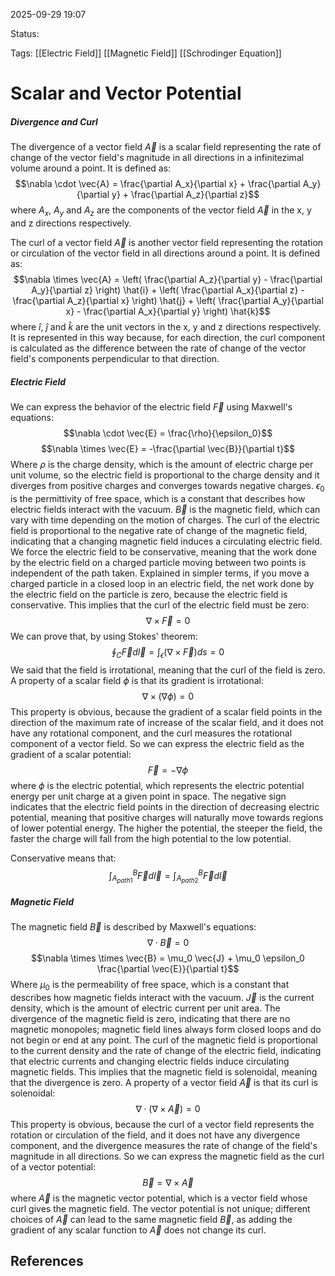 
2025-09-29 19:07

Status: 

Tags: [[Electric Field]] [[Magnetic Field]] [[Schrodinger Equation]]

# Scalar and Vector Potential
##### Divergence and Curl
The divergence of a vector field $\vec{A}$  is a scalar field representing the rate of change of the vector field's magnitude in all directions in a infinitezimal volume around a point. It is defined as:
$$\nabla \cdot \vec{A} = \frac{\partial A_x}{\partial x} + \frac{\partial A_y}{\partial y} + \frac{\partial A_z}{\partial z}$$
where $A_x$, $A_y$ and $A_z$ are the components of the vector field $\vec{A}$ in the x, y and z directions respectively.

The curl of a vector field $\vec{A}$ is another vector field representing the rotation or circulation of the vector field in all directions around a point. It is defined as:
$$\nabla \times \vec{A} = \left( \frac{\partial A_z}{\partial y} - \frac{\partial A_y}{\partial z} \right) \hat{i} + \left( \frac{\partial A_x}{\partial z} - \frac{\partial A_z}{\partial x} \right) \hat{j} + \left( \frac{\partial A_y}{\partial x} - \frac{\partial A_x}{\partial y} \right) \hat{k}$$
where $\hat{i}$, $\hat{j}$ and $\hat{k}$ are the unit vectors in the x, y and z directions respectively.
It is represented in this way because, for each direction, the curl component is calculated as the difference between the rate of change of the vector field's components perpendicular to that direction. 
##### Electric Field
We can express the behavior of the electric field $\vec{F}$ using Maxwell's equations:
$$\nabla \cdot \vec{E} = \frac{\rho}{\epsilon_0}$$
$$\nabla \times \vec{E} = -\frac{\partial \vec{B}}{\partial t}$$
Where $\rho$ is the charge density, which is the amount of electric charge per unit volume, so the electric field is proportional to the charge density and it diverges from positive charges and converges towards negative charges. $\epsilon_0$ is the permittivity of free space, which is a constant that describes how electric fields interact with the vacuum. $\vec{B}$ is the magnetic field, which can vary with time depending on the motion of charges. The curl of the electric field is proportional to the negative rate of change of the magnetic field, indicating that a changing magnetic field induces a circulating electric field. 
We force the electric field to be conservative, meaning that the work done by the electric field on a charged particle moving between two points is independent of the path taken. Explained in simpler terms, if you move a charged particle in a closed loop in an electric field, the net work done by the electric field on the particle is zero, because the electric field is conservative.
This implies that the curl of the electric field must be zero:
$$\nabla \times \vec{F} = 0$$
We can prove that, by using Stokes' theorem:
$$\oint_C \vec{F} d\vec{l} = \int_{\epsilon} (\nabla \times \vec{F}) ds = 0$$
We said that the field is irrotational, meaning that the curl of the field is zero.
A property of a scalar field $\phi$ is that its gradient is irrotational:
$$\nabla \times (\nabla \phi) = 0$$
This property is obvious, because the gradient of a scalar field points in the direction of the maximum rate of increase of the scalar field, and it does not have any rotational component, and the curl measures the rotational component of a vector field.
So we can express the electric field as the gradient of a scalar potential:
$$\vec{F} = -\nabla \phi$$ where $\phi$ is the electric potential, which represents the electric potential energy per unit charge at a given point in space. The negative sign indicates that the electric field points in the direction of decreasing electric potential, meaning that positive charges will naturally move towards regions of lower potential energy. The higher the potential, the steeper the field, the faster the charge will fall from the high potential to the low potential.

Conservative means that:
$$\int_{A_{path1}}^B \vec{F} d\vec{l} = \int_{A_{path2}}^B \vec{F} d\vec{l}$$
##### Magnetic Field
The magnetic field $\vec{B}$ is described by Maxwell's equations:
$$\nabla \cdot \vec{B} = 0$$
$$\nabla \times \times \vec{B} = \mu_0 \vec{J} + \mu_0 \epsilon_0 \frac{\partial \vec{E}}{\partial t}$$ 
Where $\mu_0$ is the permeability of free space, which is a constant that describes how magnetic fields interact with the vacuum. $\vec{J}$ is the current density, which is the amount of electric current per unit area. The divergence of the magnetic field is zero, indicating that there are no magnetic monopoles; magnetic field lines always form closed loops and do not begin or end at any point. The curl of the magnetic field is proportional to the current density and the rate of change of the electric field, indicating that electric currents and changing electric fields induce circulating magnetic fields.
This implies that the magnetic field is solenoidal, meaning that the divergence is zero. 
A property of a vector field $\vec{A}$ is that its curl is solenoidal:
$$\nabla \cdot (\nabla \times \vec{A}) = 0$$
This property is obvious, because the curl of a vector field represents the rotation or circulation of the field, and it does not have any divergence component, and the divergence measures the rate of change of the field's magnitude in all directions.
So we can express the magnetic field as the curl of a vector potential:
$$\vec{B} = \nabla \times \vec{A}$$ where $\vec{A}$ is the magnetic vector potential, which is a vector field whose curl gives the magnetic field. The vector potential is not unique; different choices of $\vec{A}$ can lead to the same magnetic field $\vec{B}$, as adding the gradient of any scalar function to $\vec{A}$ does not change its curl.
## References
